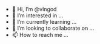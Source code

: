 - 👋 Hi, I’m @vlngod
- 👀 I’m interested in ...
- 🌱 I’m currently learning ...
- 💞️ I’m looking to collaborate on ...
- 📫 How to reach me ...

<!---
vlngod/vlngod is a ✨ special ✨ repository because its `README.md` (this file) appears on your GitHub profile.
You can click the Preview link to take a look at your changes.
--->
